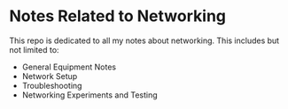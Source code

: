 # Notes Related to Networking
This repo is dedicated to all my notes about networking. This includes but not limited to:
- General Equipment Notes
- Network Setup
- Troubleshooting
- Networking Experiments and Testing
